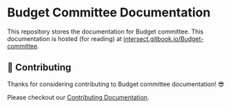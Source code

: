 # Budget Committee Documentation

This repository stores the documentation for Budget committee.
This documentation is hosted (for reading) at [intersect.gitbook.io/Budget-committee](https://intersect.gitbook.io/Budget-committee).

## 🤝 Contributing

Thanks for considering contributing to Budget committee documentation! 😎

Please checkout our [Contributing Documentation](./CONTRIBUTING.md).
